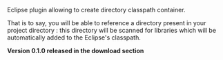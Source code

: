 Eclipse plugin allowing to create directory classpath container.

That is to say, you will be able to reference a directory present in your project directory : this directory will be scanned for libraries which will be automatically added to the Eclipse's classpath.

**Version 0.1.0 released in the download section**